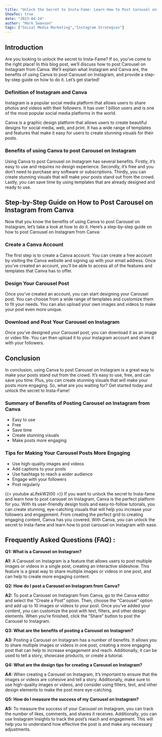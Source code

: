 ```yaml
---
title: "Unlock the Secret to Insta-Fame: Learn How to Post Carousel on Instagram from Canva!"
ShowToc: true 
date: "2023-04-24"
author: "Mark Swanson" 
tags: ["Social Media Marketing","Instagram Strategies"]
---
```

## Introduction 

Are you looking to unlock the secret to Insta-Fame? If so, you’ve come to the right place! In this blog post, we’ll discuss how to post Carousel on Instagram from Canva. We’ll explain what Instagram and Canva are, the benefits of using Canva to post Carousel on Instagram, and provide a step-by-step guide on how to do it. Let’s get started!

### Definition of Instagram and Canva

Instagram is a popular social media platform that allows users to share photos and videos with their followers. It has over 1 billion users and is one of the most popular social media platforms in the world.

Canva is a graphic design platform that allows users to create beautiful designs for social media, web, and print. It has a wide range of templates and features that make it easy for users to create stunning visuals for their posts.

### Benefits of using Canva to post Carousel on Instagram

Using Canva to post Carousel on Instagram has several benefits. Firstly, it’s easy to use and requires no design experience. Secondly, it’s free and you don’t need to purchase any software or subscriptions. Thirdly, you can create stunning visuals that will make your posts stand out from the crowd. Lastly, you can save time by using templates that are already designed and ready to use.

## Step-by-Step Guide on How to Post Carousel on Instagram from Canva 

Now that you know the benefits of using Canva to post Carousel on Instagram, let’s take a look at how to do it. Here’s a step-by-step guide on how to post Carousel on Instagram from Canva:

### Create a Canva Account

The first step is to create a Canva account. You can create a free account by visiting the Canva website and signing up with your email address. Once you’ve created an account, you’ll be able to access all of the features and templates that Canva has to offer.

### Design Your Carousel Post

Once you’ve created an account, you can start designing your Carousel post. You can choose from a wide range of templates and customize them to fit your needs. You can also upload your own images and videos to make your post even more unique.

### Download and Post Your Carousel on Instagram

Once you’ve designed your Carousel post, you can download it as an image or video file. You can then upload it to your Instagram account and share it with your followers.

## Conclusion

In conclusion, using Canva to post Carousel on Instagram is a great way to make your posts stand out from the crowd. It’s easy to use, free, and can save you time. Plus, you can create stunning visuals that will make your posts more engaging. So, what are you waiting for? Get started today and unlock the secret to Insta-Fame! 

### Summary of Benefits of Posting Carousel on Instagram from Canva

- Easy to use
- Free
- Save time
- Create stunning visuals
- Make posts more engaging

### Tips for Making Your Carousel Posts More Engaging

- Use high-quality images and videos
- Add captions to your posts
- Use hashtags to reach a wider audience
- Engage with your followers
- Post regularly

{{< youtube aLlfekW2l00 >}} 
If you want to unlock the secret to Insta-fame and learn how to post carousel on Instagram, Canva is the perfect platform for you. With its user-friendly design tools and easy-to-follow tutorials, you can create stunning, eye-catching visuals that will help you increase your followers and engagement. From creating the perfect grid to creating engaging content, Canva has you covered. With Canva, you can unlock the secret to Insta-fame and learn how to post carousel on Instagram with ease.

## Frequently Asked Questions (FAQ) :
**Q1: What is a Carousel on Instagram?**

**A1:** A Carousel on Instagram is a feature that allows users to post multiple images or videos in a single post, creating an interactive slideshow. This feature is a great way to share multiple images or videos in one post, and can help to create more engaging content. 

**Q2: How do I post a Carousel on Instagram from Canva?**

**A2:** To post a Carousel on Instagram from Canva, go to the Canva editor and select the “Create a Post” option. Then, choose the “Carousel” option and add up to 10 images or videos to your post. Once you’ve added your content, you can customize the post with text, filters, and other design elements. When you’re finished, click the “Share” button to post the Carousel to Instagram. 

**Q3: What are the benefits of posting a Carousel on Instagram?**

**A3:** Posting a Carousel on Instagram has a number of benefits. It allows you to share multiple images or videos in one post, creating a more engaging post that can help to increase engagement and reach. Additionally, it can be used to tell a story, showcase products, or create a tutorial. 

**Q4: What are the design tips for creating a Carousel on Instagram?**

**A4:** When creating a Carousel on Instagram, it’s important to ensure that the images or videos are cohesive and tell a story. Additionally, make sure to use high-quality images or videos, and consider using filters, text, and other design elements to make the post more eye-catching. 

**Q5: How do I measure the success of my Carousel on Instagram?**

**A5:** To measure the success of your Carousel on Instagram, you can track the number of likes, comments, and shares it receives. Additionally, you can use Instagram Insights to track the post’s reach and engagement. This will help you to understand how effective the post is and make any necessary adjustments.


